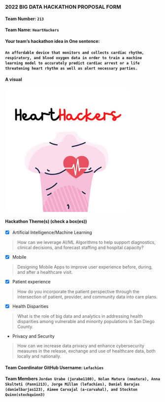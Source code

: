 ### 2022 BIG DATA HACKATHON PROPOSAL FORM

#### Team Number: `213`  

#### Team Name: `HeartHackers`    
  
#### Your team’s hackathon idea in One sentence:
#### `An affordable device that monitors and collects cardiac rhythm, respiratory, and blood oxygen data in order to train a machine learning model to accurately predict cardiac arrest or a life threatening heart rhythm as well as alert necessary parties.`

#### A visual


<img height="10%" width="80%" alt="hdma" src="heart breakers.jpg"> 
<a href="https://docs.google.com/presentation/d/1ThBkUR4VRdlFUueDknKkarlTtVIJxrQABkvPszurC5M/edit#slide=id.g168673a7f83_0_3"></a>


#### Hackathon Theme(s) (check a box(es))
- [X] Artificial Intelligence/Machine Learning 
> How can we leverage AI/ML Algorithms to help support diagnostics, clinical decisions, and forecast staffing and hospital capacity?
- [X] Mobile
> Designing Mobile Apps to improve user experience before, during, and after a healthcare visit.
- [X] Patient experience
> How do you incorporate the patient perspective through the intersection of patient, provider, and community data into care plans.
- [X] Health Disparities
> What is the role of big data and analytics in addressing health disparities among vulnerable and minority populations in San Diego County.
-  Privacy and Security
> How can we increase data privacy and enhance cybersecurity measures in the release, exchange and use of healthcare data, both locally and nationally.

#### Team Coordinator GitHub Username: `Lefachies`

#### Team Members `Jordan Urabe (jurabe1100), Nolan Matura (nmatura), Anna Skulteti (Panni213), Jorge Millan (lefachies), Daniel Barajas (danielbarjas123), Aimee Carvajal (a-carvahal), and Stockton Quinn(stockquinn3)`
